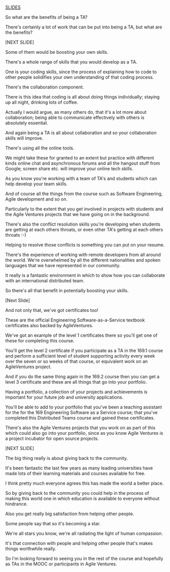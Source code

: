 [SLIDES](https://docs.google.com/presentation/d/14A6PKeVMB8jiTEFjN91AVerWTJ7XlEvwGueSmDrtZq0/edit#slide=id.g1d28a4bf2_024)

So what are the benefits of being a TA? 

There's certainly a lot of work that can be put into being a TA, but what are the benefits? 

[NEXT SLIDE]

Some of them would be boosting your own skills.

There's a whole range of skills that you would develop as a TA. 

One is your coding skills, since the process of explaining how to code to other people solidifies your own understanding of that coding process.

There's the collaboration component. 

There is this idea that coding is all about doing things individually; staying up all night, drinking lots of coffee.

Actually I would argue, as many others do, that it's a lot more about collaboration; being able to communicate effectively with others is absolutely essential.

And again being a TA is all about collaboration and so your collaboration skills will improve. 

There's using all the online tools.

We might take these for granted to an extent but practice with different kinds online chat and asynchronous forums and all the hangout stuff from Google; screen share etc. will  improve your online tech skills.

As you know you're working with a team of TA's and students which can help develop your  team skills.

And of course all the things from the course such as Software Engineering, Agile development  and so on. 

Particularly to the extent that you get involved in projects with students and the Agile Ventures  projects that we have going on in the background.

There's also the conflict resolution skills you're developing when students are getting at each others throats, or even other TA's getting at each others throats :-)

Helping to resolve those conflicts is something you can put on your resume.

There's the experience of working with remote developers from all around the world.  We're  overwhelmed by all the different nationalities and spoken languages that we have represented in our community.

It really is a fantastic environment in which to show how you can collaborate with an international  distributed team.

So there's all that benefit in potentially boosting your skills.

[Next Slide]

And not only that, we've got certificates too!

These are the official Engineering Software-as-a-Service textbook certificates also backed by AgileVentures.

We've got an example of the level 1 certificates there so you'll get one of these for completing  this course.

You'll get the level 2 certificate if you participate as a TA in the 169.1 course and perform a sufficient level of student supporting activity every week over the seven or so weeks of that course, or equivalent work on an AgileVentures project.

And if you do the same thing again in the 169.2 course then you can get a level 3 certificate  and these are all things that go into your portfolio.

Having a portfolio, a collection of your projects and achievements is important for your future  job and university applications. 

You'll be able to add to your portfolio that you've been a teaching assistant for the for the 169 Engineering Software as a Service course; that you've completed this Distributed Teams  course and gained these certificates.

There's also the Agile Ventures projects that you work on as part of this which could also  go into your portfolio, since as you know Agile Ventures is a project incubator for  open source projects.

[NEXT SLIDE]

The big thing really is about giving back to the community.

It's been fantastic the last few years as many leading universities have made lots of  their learning materials and courses available for free.

I think pretty much everyone agrees this has made the world a better place.

So by giving back to the community you could help in the process of making this world one in which education is available to everyone without hindrance.

Also you get really big satisfaction from helping other people.

Some people say that so it's becoming a star.

We're all stars you know, we're all radiating the light of human compassion.

It's that connection with people and helping other people that's makes things worthwhile  really. 

So I'm looking forward to seeing you in the rest of the course and hopefully as TAs in  the MOOC or participants in Agile Ventures. 
